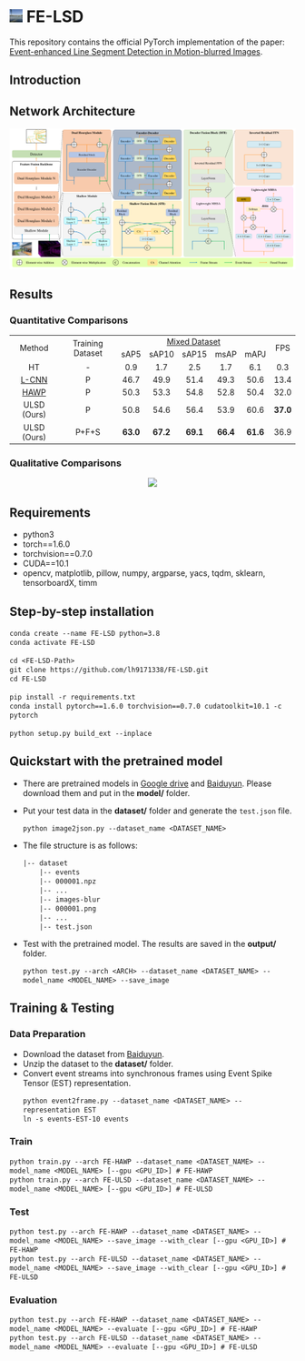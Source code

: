 [<img height="23" src="https://github.com/lh9171338/Outline/blob/master/icon.jpg"/>](https://github.com/lh9171338/Outline) FE-LSD
===
This repository contains the official PyTorch implementation of the paper: [Event-enhanced Line Segment Detection in Motion-blurred Images]().

## Introduction

## Network Architecture
<p align="center"><img width="800" src="figure/Network.png"/></p>
    
## Results

### Quantitative Comparisons

<html>
<table align="center">
	<tr>
		<td rowspan="2" colspan="1" align="center">Method</td>
		<td rowspan="2" colspan="1" align="center">Training Dataset</td>
		<td rowspan="1" colspan="5" align="center"><a href="https://drive.google.com/drive/folders/1K-pGDDPrXkCmWCcoyYvURZ86ZzA5O6E_?usp=sharing">Mixed Dataset</a></td>
		<td rowspan="2" colspan="1" align="center">FPS</td>
	</tr>
	<tr>
		<td align="center">sAP5</td>
		<td align="center">sAP10</td>
		<td align="center">sAP15</td>
		<td align="center">msAP</td>
		<td align="center">mAPJ</td>
	</tr>
	<tr>
		<td align="center">HT</td>
		<td align="center">-</td>
		<td align="center">0.9</td>
		<td align="center">1.7</td>
		<td align="center">2.5</td>
		<td align="center">1.7</td>
		<td align="center">6.1</td>
		<td align="center">0.3</td>
	</tr>
	<tr>
		<td align="center"><a href="https://github.com/zhou13/lcnn">L-CNN</a></td>
		<td align="center">P</td>
		<td align="center">46.7</td>
		<td align="center">49.9</td>
		<td align="center">51.4</td>
		<td align="center">49.3</td>
		<td align="center">50.6</td>
		<td align="center">13.4</td>
	</tr>
	<tr>
		<td align="center"><a href="https://github.com/cherubicXN/hawp">HAWP</a></td>
		<td align="center">P</td>
		<td align="center">50.3</td>
		<td align="center">53.3</td>
		<td align="center">54.8</td>
		<td align="center">52.8</td>
		<td align="center">50.4</td>
		<td align="center">32.0</td>
	</tr>
	<tr>
		<td align="center">ULSD (Ours)</td>
		<td align="center">P</td>
		<td align="center">50.8</td>
		<td align="center">54.6</td>
		<td align="center">56.4</td>
		<td align="center">53.9</td>
		<td align="center">60.6</td>
		<td align="center"><b>37.0</b></td>
	</tr>
	<tr>
		<td align="center">ULSD (Ours)</td>
		<td align="center">P+F+S</td>
		<td align="center"><b>63.0</b></td>
		<td align="center"><b>67.2</b></td>
		<td align="center"><b>69.1</b></td>
		<td align="center"><b>66.4</b></td>
		<td align="center"><b>61.6</b></td>
		<td align="center">36.9</td>
	</tr>
</table>
</html>

### Qualitative Comparisons

<p align="center">
    <img src="figure/Qualitative-mixed.png"/>
</p> 

## Requirements

* python3
* torch==1.6.0
* torchvision==0.7.0
* CUDA==10.1
* opencv, matplotlib, pillow, numpy, argparse, yacs, tqdm, sklearn, tensorboardX, timm

## Step-by-step installation
```shell
conda create --name FE-LSD python=3.8
conda activate FE-LSD

cd <FE-LSD-Path>
git clone https://github.com/lh9171338/FE-LSD.git
cd FE-LSD

pip install -r requirements.txt
conda install pytorch==1.6.0 torchvision==0.7.0 cudatoolkit=10.1 -c pytorch

python setup.py build_ext --inplace
```

## Quickstart with the pretrained model
* There are pretrained models in [Google drive](https://drive.google.com/drive/folders/1WGSftMoUgdAFjYjJtMP-JQN0CXiMmKXq) and [Baiduyun](https://pan.baidu.com/s/19nWYeWQMn9qbvLErHsOyYw?pwd=spth). Please download them and put in the **model/** folder.
* Put your test data in the **dataset/** folder and generate the `test.json` file.
	```
	python image2json.py --dataset_name <DATASET_NAME>
	```

* The file structure is as follows:
	```
	|-- dataset
	    |-- events
		|-- 000001.npz
		|-- ...
	    |-- images-blur
		|-- 000001.png
		|-- ...
	    |-- test.json
	```

* Test with the pretrained model. The results are saved in the **output/** folder.
	```shell
	python test.py --arch <ARCH> --dataset_name <DATASET_NAME> --model_name <MODEL_NAME> --save_image
	```

## Training & Testing

### Data Preparation

* Download the dataset from [Baiduyun](https://pan.baidu.com/s/19nWYeWQMn9qbvLErHsOyYw?pwd=spth).
* Unzip the dataset to the **dataset/** folder.
* Convert event streams into synchronous frames using Event Spike Tensor (EST) representation.
	```
	python event2frame.py --dataset_name <DATASET_NAME> --representation EST
	ln -s events-EST-10 events
	```

### Train

```shell
python train.py --arch FE-HAWP --dataset_name <DATASET_NAME> --model_name <MODEL_NAME> [--gpu <GPU_ID>] # FE-HAWP
python train.py --arch FE-ULSD --dataset_name <DATASET_NAME> --model_name <MODEL_NAME> [--gpu <GPU_ID>] # FE-ULSD
```

### Test

```shell
python test.py --arch FE-HAWP --dataset_name <DATASET_NAME> --model_name <MODEL_NAME> --save_image --with_clear [--gpu <GPU_ID>] # FE-HAWP
python test.py --arch FE-ULSD --dataset_name <DATASET_NAME> --model_name <MODEL_NAME> --save_image --with_clear [--gpu <GPU_ID>] # FE-ULSD
```

### Evaluation

```shell
python test.py --arch FE-HAWP --dataset_name <DATASET_NAME> --model_name <MODEL_NAME> --evaluate [--gpu <GPU_ID>] # FE-HAWP
python test.py --arch FE-ULSD --dataset_name <DATASET_NAME> --model_name <MODEL_NAME> --evaluate [--gpu <GPU_ID>] # FE-ULSD
```

